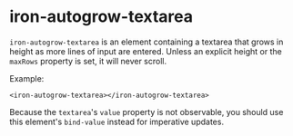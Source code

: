# iron-autogrow-textarea

`iron-autogrow-textarea` is an element containing a textarea that grows in height as more
lines of input are entered. Unless an explicit height or the `maxRows` property is set, it will
never scroll.

Example:

    <iron-autogrow-textarea></iron-autogrow-textarea>

Because the `textarea`'s `value` property is not observable, you should use
this element's `bind-value` instead for imperative updates.